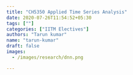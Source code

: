 ```yaml
---
title: "CH5350 Applied Time Series Analysis"
date: 2020-07-26T11:54:52+05:30
tags: [""]
categories: ["IITM Electives"]
authors: "Tarun kumar"
name: "tarun-kumar"
draft: false
images:
  - /images/research/dnn.png

---
```


